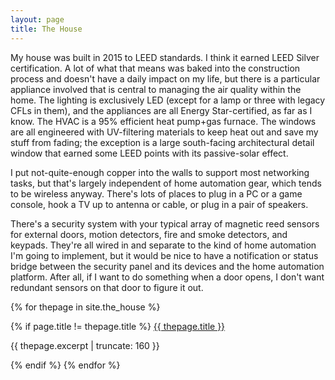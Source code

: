 ```yaml
---
layout: page
title: The House
---
```

My house was built in 2015 to LEED standards. I think it earned LEED Silver certification. A lot of what that means was baked into the construction process and doesn't have a daily impact on my life, but there is a particular appliance involved that is central to managing the air quality within the home. The lighting is exclusively LED (except for a lamp or three with legacy CFLs in them), and the appliances are all Energy Star-certified, as far as I know. The HVAC is a 95% efficient heat pump+gas furnace. The windows are all engineered with UV-filtering materials to keep heat out and save my stuff from fading; the exception is a large south-facing architectural detail window that earned some LEED points with its passive-solar effect.

I put not-quite-enough copper into the walls to support most networking tasks, but that's largely independent of home automation gear, which tends to be wireless anyway. There's lots of places to plug in a PC or a game console, hook a TV up to antenna or cable, or plug in a pair of speakers.

There's a security system with your typical array of magnetic reed sensors for external doors, motion detectors, fire and smoke detectors, and keypads. They're all wired in and separate to the kind of home automation I'm going to implement, but it would be nice to have a notification or status bridge between the security panel and its devices and the home automation platform. After all, if I want to do something when a door opens, I don't want redundant sensors on that door to figure it out.

{% for thepage in site.the_house %}

{% if page.title != thepage.title %}
<a href="{{ thepage.url | prepend: site.baseurl }}">
        {{ thepage.title }}
</a>

<p class="post-excerpt">{{ thepage.excerpt | truncate: 160 }}</p>

{% endif %}
{% endfor %}      

